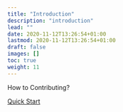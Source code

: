 ```yaml
---
title: "Introduction"
description: "introduction"
lead: ""
date: 2020-11-12T13:26:54+01:00
lastmod: 2020-11-12T13:26:54+01:00
draft: false
images: []
toc: true
weight: 11
---
```


How to Contributing?

[Quick Start](contributing/developer-environment-setting)